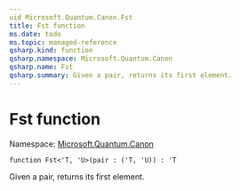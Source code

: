 ```yaml
---
uid Microsoft.Quantum.Canon.Fst
title: Fst function
ms.date: todo
ms.topic: managed-reference
qsharp.kind: function
qsharp.namespace: Microsoft.Quantum.Canon
qsharp.name: Fst
qsharp.summary: Given a pair, returns its first element.
---
```


# Fst function

Namespace: [Microsoft.Quantum.Canon](xref:Microsoft.Quantum.Canon)

```qsharp
function Fst<'T, 'U>(pair : ('T, 'U)) : 'T
```

Given a pair, returns its first element.

